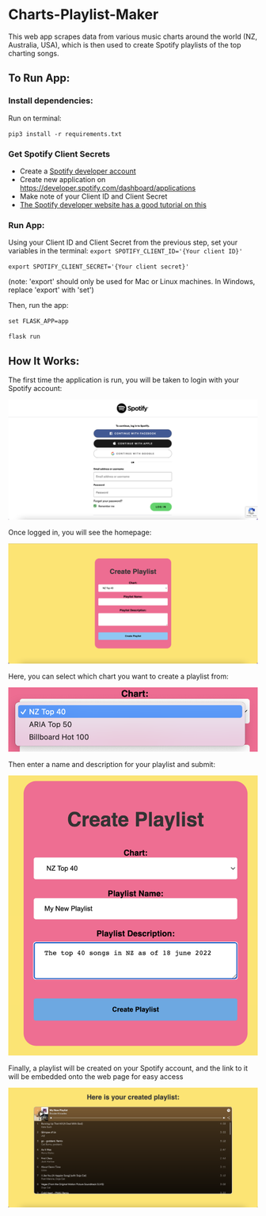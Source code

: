 # Charts-Playlist-Maker

This web app scrapes data from various music charts around the world (NZ, Australia, USA), which is then used to create Spotify playlists of the top charting songs. 

## To Run App:
### Install dependencies:
    
Run on terminal:

`pip3 install -r requirements.txt`

### Get Spotify Client Secrets
- Create a [Spotify developer account](https://developer.spotify.com/)
- Create new application on https://developer.spotify.com/dashboard/applications
- Make note of your Client ID and Client Secret
- [The Spotify developer website has a good tutorial on this](https://developer.spotify.com/documentation/general/guides/authorization/app-settings/)

### Run App:

Using your Client ID and Client Secret from the previous step, set your variables in the terminal:
`export SPOTIFY_CLIENT_ID='{Your client ID}'`

`export SPOTIFY_CLIENT_SECRET='{Your client secret}'`

(note: 'export' should only be used for Mac or Linux machines. In Windows, replace 'export' with 'set')

Then, run the app:

`set FLASK_APP=app`

`flask run`

## How It Works:
The first time the application is run, you will be taken to login with your Spotify account:

![Screenshot](/screenshots/LoginScreen.png)

Once logged in, you will see the homepage:

![Screenshot](/screenshots/HomePage.png)

Here, you can select which chart you want to create a playlist from:

![Screenshot](/screenshots/SelectChart.png)

Then enter a name and description for your playlist and submit:

![Screenshot](/screenshots/SubmitDetails.png)

Finally, a playlist will be created on your Spotify account, and the link to it will be embedded onto the web page for easy access

![Screenshot](/screenshots/CreatedPlaylistScreen.png)

